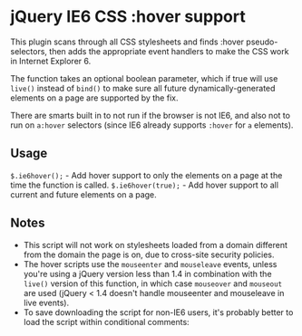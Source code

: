 jQuery IE6 CSS :hover support
=============================

This plugin scans through all CSS stylesheets and finds :hover pseudo-selectors, then adds the appropriate event handlers to make the CSS work in Internet Explorer 6.

The function takes an optional boolean parameter, which if true will use `live()` instead of `bind()` to make sure all future dynamically-generated elements on a page are supported by the fix.

There are smarts built in to not run if the browser is not IE6, and also not to run on `a:hover` selectors (since IE6 already supports `:hover` for `a` elements).

Usage
-----

`$.ie6hover();` - Add hover support to only the elements on a page at the time the function is called.
`$.ie6hover(true);` - Add hover support to all current and future elements on a page.

Notes
-----

* This script will not work on stylesheets loaded from a domain different from the domain the page is on, due to cross-site security policies.
* The hover scripts use the `mouseenter` and `mouseleave` events, unless you're using a jQuery version less than 1.4 in combination with the `live()` version of this function, in which case `mouseover` and `mouseout` are used (jQuery < 1.4 doesn't handle mouseenter and mouseleave in live events).
* To save downloading the script for non-IE6 users, it's probably better to load the script within conditional comments:

 <!--[if IE 6]>
 <script type="text/javascript" src="jquery.ie6hover.js"></script>
 <![endif]-->

